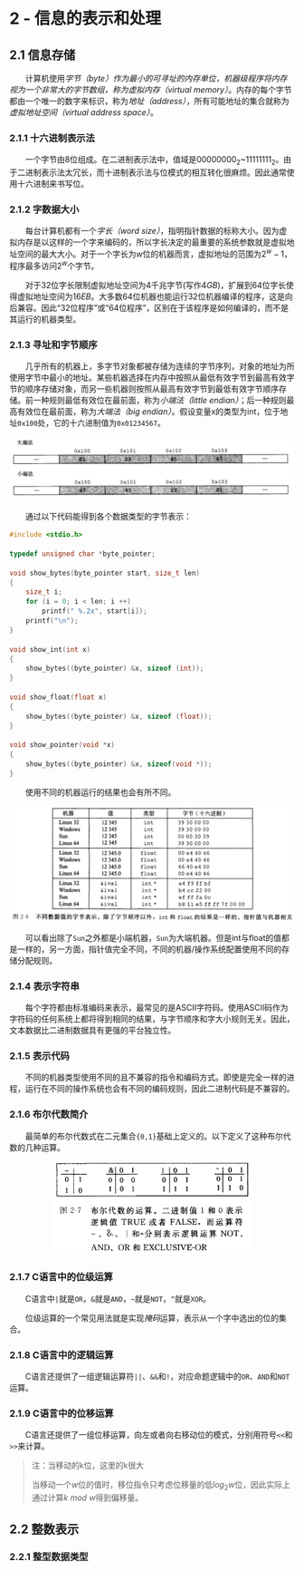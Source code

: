 # 2 - 信息的表示和处理

## 2.1 信息存储

&emsp;&emsp;计算机使用*字节（byte）*作为最小的可寻址的内存单位，机器级程序将内存视为一个非常大的字节数组，称为*虚拟内存（virtual memory）*。内存的每个字节都由一个唯一的数字来标识，称为*地址（address）*，所有可能地址的集合就称为*虚拟地址空间（virtual address space）*。

### 2.1.1 十六进制表示法

&emsp;&emsp;一个字节由8位组成。在二进制表示法中，值域是$00000000_{2}$~$11111111_2$。由于二进制表示法太冗长，而十进制表示法与位模式的相互转化很麻烦。因此通常使用十六进制来书写位。

### 2.1.2 字数据大小

&emsp;&emsp;每台计算机都有一个*字长（word size）*，指明指针数据的标称大小。因为虚拟内存是以这样的一个字来编码的，所以字长决定的最重要的系统参数就是虚拟地址空间的最大大小。对于一个字长为$w$位的机器而言，虚拟地址的范围为$2^w-1$，程序最多访问$2^w$个字节。

&emsp;&emsp;对于32位字长限制虚拟地址空间为4千兆字节(写作$4GB$)，扩展到64位字长使得虚拟地址空间为$16EB$。大多数64位机器也能运行32位机器编译的程序，这是向后兼容。因此“32位程序”或“64位程序”，区别在于该程序是如何编译的，而不是其运行的机器类型。

### 2.1.3 寻址和字节顺序

&emsp;&emsp;几乎所有的机器上，多字节对象都被存储为连续的字节序列，对象的地址为所使用字节中最小的地址。某些机器选择在内存中按照从最低有效字节到最高有效字节的顺序存储对象，而另一些机器则按照从最高有效字节到最低有效字节顺序存储。前一种规则最低有效位在最前面，称为*小端法（little endian）*；后一种规则最高有效位在最前面，称为*大端法（big endian）*。假设变量x的类型为int，位于地址`0x100`处，它的十六进制值为`0x01234567`。

<div align="center">
<img src="./assets/image-20230810160403279.png" alt="image-20230810160403279" width="600"/>
</div>

&emsp;&emsp;通过以下代码能得到各个数据类型的字节表示：

```c
#include <stdio.h>

typedef unsigned char *byte_pointer;

void show_bytes(byte_pointer start, size_t len)
{
    size_t i;
    for (i = 0; i < len; i ++)
        printf(" %.2x", start[i]);
    printf("\n");
}

void show_int(int x)
{
    show_bytes((byte_pointer) &x, sizeof (int));
}

void show_float(float x)
{
    show_bytes((byte_pointer) &x, sizeof (float));
}

void show_pointer(void *x)
{
    show_bytes((byte_pointer) &x, sizeof(void *));
}
```

&emsp;&emsp;使用不同的机器运行的结果也会有所不同。

<div align="center">
<img src="./assets/image-20230810173318634.png" alt="image-20230810173318634" width="600"/>
</div>

&emsp;&emsp;可以看出除了`Sun`之外都是小端机器，`Sun`为大端机器。但是int与float的值都是一样的，另一方面，指针值完全不同，不同的机器/操作系统配置使用不同的存储分配规则。

### 2.1.4 表示字符串

&emsp;&emsp;每个字符都由标准编码来表示，最常见的是ASCII字符码。使用ASCII码作为字符码的任何系统上都将得到相同的结果，与字节顺序和字大小规则无关。因此，文本数据比二进制数据具有更强的平台独立性。

### 2.1.5 表示代码

&emsp;&emsp;不同的机器类型使用不同的且不兼容的指令和编码方式。即使是完全一样的进程，运行在不同的操作系统也会有不同的编码规则，因此二进制代码是不兼容的。

### 2.1.6 布尔代数简介

&emsp;&emsp;最简单的布尔代数式在二元集合`{0,1}`基础上定义的。以下定义了这种布尔代数的几种运算。

<div align="center">
<img src="./assets/image-20230810180304998.png" alt="image-20230810180304998" width="350"/>
</div>

### 2.1.7 C语言中的位级运算

&emsp;&emsp;C语言中`|`就是`OR`，`&`就是`AND`，`~`就是`NOT`，`^`就是`XOR`。

&emsp;&emsp;位级运算的一个常见用法就是实现*掩码*运算，表示从一个字中选出的位的集合。

### 2.1.8 C语言中的逻辑运算

&emsp;&emsp;C语言还提供了一组逻辑运算符`||`、`&&`和`!`，对应命题逻辑中的`OR`、`AND`和`NOT`运算。

### 2.1.9 C语言中的位移运算

&emsp;&emsp;C语言还提供了一组位移运算，向左或者向右移动位的模式，分别用符号`<<`和`>>`来计算。

> 注：当移动的k位，这里的k很大
>
> 当移动一个$w$位的值时，移位指令只考虑位移量的低$log_2{w}$位，因此实际上通过计算$k\ mod\ w$得到偏移量。

## 2.2 整数表示

### 2.2.1 整型数据类型

